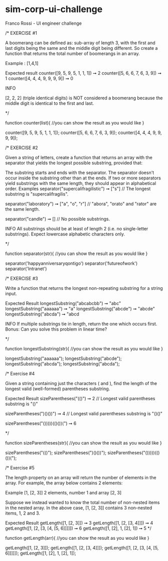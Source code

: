 # sim-corp-ui-challenge
Franco Rossi - UI engineer challenge

/\* EXERCISE #1

A boomerang can be defined as: sub-array of length 3, with the first and
last digits being the same and the middle digit being different. So
create a function that returns the total number of boomerangs in an
array.

Example : \[1,4,1\]

Expected result counter(\[9, 5, 9, 5, 1, 1, 1\]) ➞ 2 counter(\[5, 6, 6,
7, 6, 3, 9\]) ➞ 1 counter(\[4, 4, 4, 9, 9, 9, 9\]) ➞ 0

INFO

\[2, 2, 2\] (triple identical digits) is NOT considered a boomerang
because the middle digit is identical to the first and last.

\*/

function counter(list){ //you can show the result as you would like }

counter(\[9, 5, 9, 5, 1, 1, 1\]); counter(\[5, 6, 6, 7, 6, 3, 9\]);
counter(\[4, 4, 4, 9, 9, 9, 9\]);

/\* EXERCISE #2

Given a string of letters, create a function that returns an array with
the separator that yields the longest possible substring, provided that:

The substring starts and ends with the separator. The separator doesn\'t
occur inside the substring other than at the ends. If two or more
separators yield substrings with the same length, they should appear in
alphabetical order. Examples separator(\"supercalifragilistic\") ➞
\[\"s\"\] // The longest substring is \"supercalifragilis\".

separator(\"laboratory\") ➞ \[\"a\", \"o\", \"r\"\] // \"abora\",
\"orato\" and \"rator\" are the same length.

separator(\"candle\") ➞ \[\] // No possible substrings.

INFO All substrings should be at least of length 2 (i.e. no
single-letter substrings). Expect lowercase alphabetic characters only.

\*/

function separator(str){ //you can show the result as you would like }

separator(\'happyanniversaryqontigo\') separator(\'futureofwork\')
separator(\'Intranet\')

/\* EXERCISE #3

Write a function that returns the longest non-repeating substring for a
string input.

Expected Result longestSubstring(\"abcabcbb\") ➞ \"abc\"
longestSubstring(\"aaaaaa\") ➞ \"a\" longestSubstring(\"abcde\") ➞
\"abcde\" longestSubstring(\"abcda\") ➞ \"abcd

INFO If multiple substrings tie in length, return the one which occurs
first. Bonus: Can you solve this problem in linear time?

\*/

function longestSubstring(str){ //you can show the result as you would
like }

longestSubstring(\"aaaaaa\"); longestSubstring(\"abcde\");
longestSubstring(\"abcda\"); longestSubstring(\"abcda\");

/\* Exercise #4

Given a string containing just the characters ( and ), find the length
of the longest valid (well-formed) parentheses substring.

Expected Result sizeParentheses(\"(()\") ➞ 2 // Longest valid
parentheses substring is \"()\"

sizeParentheses(\")()())\") ➞ 4 // Longest valid parentheses substring
is \"()()\"

sizeParentheses(\"()))))(()())(\") ➞ 6

\*/

function sizeParentheses(str){ //you can show the result as you would
like }

sizeParentheses(\"(()\"); sizeParentheses(\")()())\");
sizeParentheses(\"()))))(()())(\");

/\* Exercise #5

The length property on an array will return the number of elements in
the array. For example, the array below contains 2 elements:

Example \[1, \[2, 3\]\] 2 elements, number 1 and array \[2, 3\]

Suppose we instead wanted to know the total number of non-nested items
in the nested array. In the above case, \[1, \[2, 3\]\] contains 3
non-nested items, 1, 2 and 3.

Expected Result getLength(\[1, \[2, 3\]\]) ➞ 3 getLength(\[1, \[2, \[3,
4\]\]\]) ➞ 4 getLength(\[1, \[2, \[3, \[4, \[5, 6\]\]\]\]\]) ➞ 6
getLength(\[1, \[2\], 1, \[2\], 1\]) ➞ 5 \*/

function getLength(arr){ //you can show the result as you would like }

getLength(\[1, \[2, 3\]\]); getLength(\[1, \[2, \[3, 4\]\]\]);
getLength(\[1, \[2, \[3, \[4, \[5, 6\]\]\]\]\]); getLength(\[1, \[2\],
1, \[2\], 1\]);
